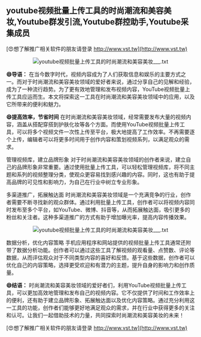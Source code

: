 ## **youtube视频批量上传工具的时尚潮流和美容美妆,Youtube群发引流,Youtube群控助手,Youtube采集成员**

[😍想了解推广相关软件的朋友请登录 http://www.vst.tw](http://www.vst.tw)

 <center><img src="https://vst.tw/MP4/tuiguang/png/7.png" alt="youtube视频批量上传工具的时尚潮流和美容美妆___.txt"></center>

**😄导语：**
在当今数字时代，视频内容成为了人们获取信息和娱乐的主要方式之一。而对于时尚潮流和美容美妆领域的爱好者来说，通过分享自己的见解和经验，成为了一种流行趋势。为了更有效地管理和发布视频内容，YouTube视频批量上传工具应运而生。本文将探索这一工具在时尚潮流和美容美妆领域中的应用，以及它所带来的便利和魅力。

**😄提高效率，节省时间**
在时尚潮流和美容美妆领域，经常需要发布大量的视频内容，涵盖从搭配穿搭到护肤化妆等各个方面。而使用YouTube视频批量上传工具，可以将多个视频文件一次性上传至平台，极大地提高了工作效率。不再需要逐个上传，编辑者可以将更多时间用于创作内容和策划视频系列，以满足观众的需求。

管理视频库，建立品牌形象
对于时尚潮流和美容美妆领域的创作者来说，建立自己的品牌形象非常重要。通过使用批量上传工具，可以轻松管理视频库，将不同主题和系列的视频整理分类，使观众更容易找到感兴趣的内容。同时，这也有助于提高品牌的可见性和影响力，为自己在行业中树立专业形象。

多渠道推广，拓展触达面
时尚潮流和美容美妆领域是一个充满竞争的行业，创作者需要不断寻找新的观众群体。通过利用批量上传工具，创作者可以将视频内容同时发布至多个平台，如YouTube、微博、抖音等，从而拓展触达面，吸引更多的粉丝和关注者。这种多渠道推广的方式有助于增加曝光率，提高内容传播效果。

 <center><img src="https://vst.tw/MP4/tuiguang/png/1.png" alt="youtube视频批量上传工具的时尚潮流和美容美妆___.txt"></center>

数据分析，优化内容策略
手机应用程序和网站提供的视频批量上传工具通常还附带了数据分析功能。创作者可以通过这些工具了解视频的观看量、点赞数、评论等数据，从而评估观众对于不同类型内容的喜好和反馈。基于这些数据，创作者可以优化自己的内容策略，选择更受欢迎和有潜力的主题，提升自身的影响力和创作质量。

**😄结语：**
时尚潮流和美容美妆领域的爱好者们，利用YouTube视频批量上传工具，可以更加高效地管理和发布自己的视频内容。它不仅提供了时间和工作效率上的便利，还有助于建立品牌形象、拓展触达面以及优化内容策略。通过充分利用这一工具的功能，创作者们能够更好地满足观众的需求，并在行业中获得更多的关注和认可。让我们一起借助技术的力量，共同探索时尚潮流和美容美妆的未来！

[😍想了解推广相关软件的朋友请登录 http://www.vst.tw](http://www.vst.tw)



